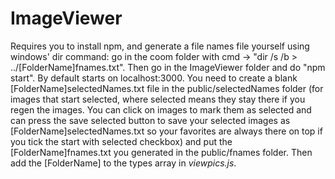# ImageViewer

Requires you to install npm, and generate a file names file yourself using windows' dir command: go in the coom folder with cmd -> "dir /s /b > ../[FolderName]fnames.txt". Then go in the ImageViewer folder and do "npm start". By default starts on localhost:3000. You need to create a blank [FolderName]selectedNames.txt file in the public/selectedNames folder (for images that start selected, where selected means they stay there if you regen the images. You can click on images to mark them as selected and can press the save selected button to save your selected images as [FolderName]selectedNames.txt so your favorites are always there on top if you tick the start with selected checkbox) and put the [FolderName]fnames.txt you generated in the public/fnames folder. Then add the [FolderName] to the types array in *viewpics.js*. 
